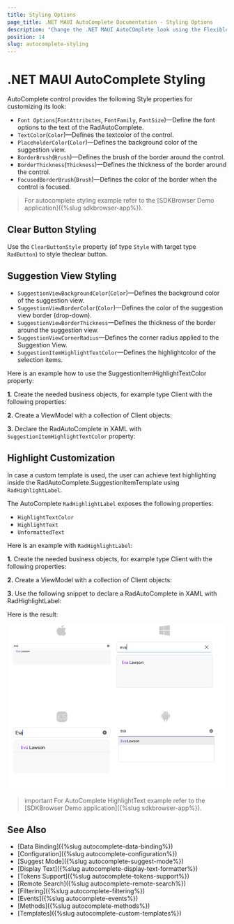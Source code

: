```yaml
---
title: Styling Options
page_title: .NET MAUI AutoComplete Documentation - Styling Options
description: "Change the .NET MAUI AutoCOmplete look using the Flexible Styling API."
position: 14
slug: autocomplete-styling
---
```


#  .NET MAUI AutoComplete Styling

AutoComplete control provides the following Style properties for customizing its look:

* `Font Options`(`FontAttributes`, `FontFamily`, `FontSize`)&mdash;Define the font options to the text of the RadAutoComplete.
* `TextColor`(`Color`)&mdash;Defines the textcolor of the control.
* `PlaceholderColor`(`Color`)&mdash;Defines the background color of the suggestion view.
* `BorderBrush`(`Brush`)&mdash;Defines the brush of the border around the control.
* `BorderThickness`(`Thickness`)&mdash;Defines the thickness of the border around the control.
* `FocusedBorderBrush`(`Brush`)&mdash;Defines the color of the border when the control is focused.

> For autocomplete styling example refer to the [SDKBrowser Demo application]({%slug sdkbrowser-app%}).

## Clear Button Styling

Use the `ClearButtonStyle` property (of type `Style` with target type `RadButton`) to style theclear button. 

## Suggestion View Styling 

* `SuggestionViewBackgroundColor`(`Color`)&mdash;Defines the background color of the suggestion view.
* `SuggestionViewBorderColor`(`Color`)&mdash;Defines the color of the suggestion view border (drop-down).
* `SuggestionViewBorderThickness`&mdash;Defines the thickness of the border around the suggestion view.
* `SuggestionViewCornerRadius`&mdash;Defines the corner radius applied to the Suggestion View.
* `SuggestionItemHighlightTextColor`&mdash;Defines the highlightcolor of the selection items.


Here is an example how to use the SuggestionItemHighlightTextColor property:

**1.** Create the needed business objects, for example type Client with the following properties:

<snippet id='autocomplete-client-businessobject'/>

**2.** Create a ViewModel with a collection of Client objects:

<snippet id='autocomplete-clients-viewmodel'/>

**3.** Declare the RadAutoComplete in XAML with `SuggestionItemHighlightTextColor` property:

<snippet id='autocomplete-highlight-text'/>

## Highlight Customization

In case a custom template is used, the user can achieve text highlighting inside the RadAutoComplete.SuggestionItemTemplate using `RadHighlightLabel`.

The AutoComplete `RadHighlightLabel` exposes the following properties:

* `HighlightTextColor`
* `HighlightText`
* `UnformattedText`

Here is an example with `RadHighlightLabel`:

**1.** Create the needed business objects, for example type Client with the following properties:

<snippet id='autocomplete-client-businessobject'/>

**2.** Create a ViewModel with a collection of Client objects:

<snippet id='autocomplete-clients-viewmodel'/>

**3.** Use the following snippet to declare a RadAutoComplete in XAML with RadHighlightLabel:

<snippet id='autocomplete-highlight-text-behavior'/>

Here is the result:

![AutoComplete Highlight Customization](images/autocomplete-highlight.png "AutoComplete Highlight Customization")

>important For AutoComplete HighlightText example refer to the [SDKBrowser Demo application]({%slug sdkbrowser-app%}).

## See Also

- [Data Binding]({%slug autocomplete-data-binding%})
- [Configuration]({%slug autocomplete-configuration%})
- [Suggest Mode]({%slug autocomplete-suggest-mode%})
- [Display Text]({%slug autocomplete-display-text-formatter%})
- [Tokens Support]({%slug autocomplete-tokens-support%})
- [Remote Search]({%slug autocomplete-remote-search%})
- [Filtering]({%slug autocomplete-filtering%})
- [Events]({%slug autocomplete-events%})
- [Methods]({%slug autocomplete-methods%})
- [Templates]({%slug autocomplete-custom-templates%})